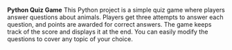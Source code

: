 **Python Quiz Game**
This Python project is a simple quiz game where players answer questions about animals. Players get three attempts to answer each question, and points are awarded for correct answers. The game keeps track of the score and displays it at the end. You can easily modify the questions to cover any topic of your choice.
